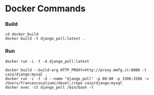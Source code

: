# Docker Commands

### Build

```
cd docker_build
docker build -t django_poll:latest .
```

### Run

```
docker run -i -t -d django_poll:latest
```


```
docker build --build-arg HTTP_PROXY=http://proxy.mmfg.it:8080 -t caio/django:mysql .
docker run -i -t -d --name "django_poll" -p 80:80 -p 3306:3306 -v /Users/francescocaliumi/devel:/repo caio/django:mysql
docker exec -it django_poll /bin/bash -l
```
